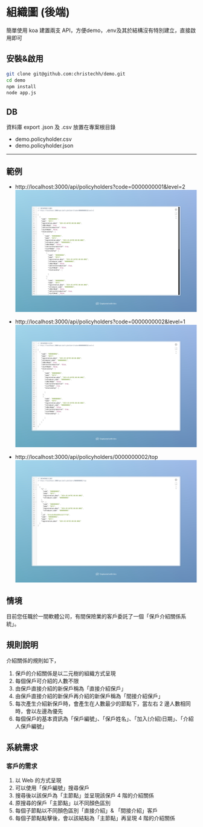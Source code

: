 # 組織圖 (後端)

簡單使用 koa 建置兩支 API，方便demo，.env及其於結構沒有特別建立，直接啟用即可

## 安裝&啟用

```bash
git clone git@github.com:christechh/demo.git
cd demo
npm install
node app.js
```

## DB

資料庫 export .json 及 .csv 放置在專案根目錄

- demo.policyholder.csv
- demo.policyholder.json

---

## 範例

- http://localhost:3000/api/policyholders?code=0000000001&level=2
![example1](example/1.jpeg)

- http://localhost:3000/api/policyholders?code=0000000002&level=1
![example2](example/2.jpeg)

- http://localhost:3000/api/policyholders/0000000002/top
![example3](example/3.jpeg)

## 情境

目前您任職於一間軟體公司，有間保險業的客戶委託了一個「保戶介紹關係系統」。

## 規則說明

介紹關係的規則如下，

1. 保戶的介紹關係是以二元樹的組織方式呈現
2. 每個保戶可介紹的人數不限
3. 由保戶直接介紹的新保戶稱為「直接介紹保戶」
4. 由保戶直接介紹的新保戶再介紹的新保戶稱為「間接介紹保戶」
5. 每次產生介紹新保戶時，會產生在人數最少的節點下，當左右 2 邊人數相同時，會以左邊為優先
6. 每個保戶的基本資訊為「保戶編號」、「保戶姓名」、「加入(介紹)日期」、「介紹人保戶編號」

## 系統需求

### 客戶的需求

1. 以 Web 的方式呈現
2. 可以使用「保戶編號」搜尋保戶
3. 搜尋後以該保戶為「主節點」並呈現該保戶 4 階的介紹關係
4. 原搜尋的保戶「主節點」以不同顏色區別
5. 每個子節點以不同顏色區別「直接介紹」& 「間接介紹」客戶
6. 每個子節點點擊後，會以該結點為「主節點」再呈現 4 階的介紹關係

